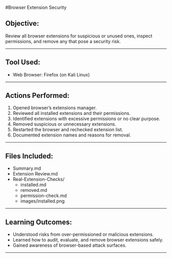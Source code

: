 #Browser Extension Security

## Objective:

Review all browser extensions for suspicious or unused ones, inspect permissions, and remove any that pose a security risk.

---

## Tool Used:

- Web Browser: Firefox (on Kali Linux)

---

## Actions Performed:

1. Opened browser’s extensions manager.
2. Reviewed all installed extensions and their permissions.
3. Identified extensions with excessive permissions or no clear purpose.
4. Removed suspicious or unnecessary extensions.
5. Restarted the browser and rechecked extension list.
6. Documented extension names and reasons for removal.

---

## Files Included:

- Summary.md  
- Extension Review.md  
- Real-Extension-Checks/
  - installed.md  
  - removed.md  
  - permission-check.md  
  - images/installed.png

---

## Learning Outcomes:

- Understood risks from over-permissioned or malicious extensions.
- Learned how to audit, evaluate, and remove browser extensions safely.
- Gained awareness of browser-based attack surfaces.

---
